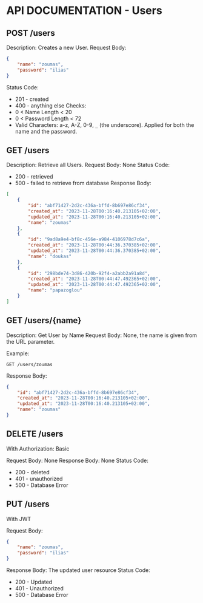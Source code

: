 # API DOCUMENTATION - Users

## POST /users

Description: Creates a new User.
Request Body:
```json
{
    "name": "zoumas",
    "password": "ilias"
}
```
Status Code: 
* 201 - created 
* 400 - anything else
Checks:
* 0 < Name Length < 20
* 0 < Password Length < 72
* Valid Characters: a-z, A-Z, 0-9, `_` (the underscore). Applied for both the name and the password.

## GET /users

Description: Retrieve all Users.
Request Body: None
Status Code: 
* 200 - retrieved 
* 500 - failed to retrieve from database
Response Body:
```json
[
    {
        "id": "abf71427-2d2c-436a-bffd-8b697e86cf34",
        "created_at": "2023-11-28T00:16:40.213105+02:00",
        "updated_at": "2023-11-28T00:16:40.213105+02:00",
        "name": "zoumas"
    },
    {
        "id": "9ad8a9e4-bf8c-456e-a984-4106978d7c6a",
        "created_at": "2023-11-28T00:44:36.370385+02:00",
        "updated_at": "2023-11-28T00:44:36.370385+02:00",
        "name": "doukas"
    },
    {
        "id": "298bde74-3d86-420b-92f4-a2abb2a91a8d",
        "created_at": "2023-11-28T00:44:47.492365+02:00",
        "updated_at": "2023-11-28T00:44:47.492365+02:00",
        "name": "papazoglou"
    }
]
```

## GET /users/{name}

Description: Get User by Name
Request Body: None, the name is given from the URL parameter.

Example: 

`GET /users/zoumas`

Response Body:
```json
{
    "id": "abf71427-2d2c-436a-bffd-8b697e86cf34",
    "created_at": "2023-11-28T00:16:40.213105+02:00",
    "updated_at": "2023-11-28T00:16:40.213105+02:00",
    "name": "zoumas"
}
```

## DELETE /users

With Authorization: Basic

Request Body: None
Response Body: None
Status Code: 
* 200 - deleted 
* 401 - unauthorized
* 500 - Database Error

## PUT /users

With JWT

Request Body:
```json
{
    "name": "zoumas",
    "password": "ilias"
}
```
Response Body: The updated user resource
Status Code:
* 200 - Updated
* 401 - Unauthorized
* 500 - Database Error
